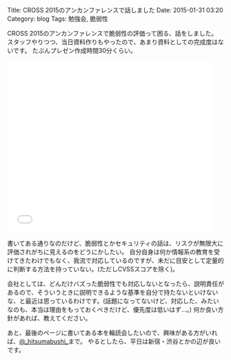 Title: CROSS 2015のアンカンファレンスで話しました
Date: 2015-01-31 03:20
Category: blog
Tags: 勉強会, 脆弱性

CROSS 2015のアンカンファレンスで脆弱性の評価って困る、話をしました。
スタッフやりつつ、当日資料作りもやったので、あまり資料としての完成度はないです。
たぶんプレゼン作成時間30分くらい。

<iframe src="//www.slideshare.net/slideshow/embed_code/44084336" width="476" height="400" frameborder="0" marginwidth="0" marginheight="0" scrolling="no"></iframe>

書いてある通りなのだけど、脆弱性とかセキュリティの話は、リスクが無限大に評価されがちに見えるのをどうにかしたい。
自分自身は何か情報系の教育を受けてきたわけでもなく、我流で対応しているのですが、未だに目安として定量的に判断する方法を持っていない。(ただしCVSSスコアを除く)。

会社としては、どんだけバズった脆弱性でも対応しないとなったら、説明責任があるので、そういうときに説明できるような基準を自分で持たないといけないな、と最近は思っているわけです。(話題になってないけど、対応した、みたいなのも、本当は理由をもっておくべきだけど、優先度は低いはず...。)
何か良い方針があれば、教えてください。


あと、最後のページに書いてある本を輪読会したいので、興味がある方がいれば、[@\_hitsumabushi\_](https://twitter.com/_hitsumabushi_)まで。
やるとしたら、平日は新宿・渋谷とかの辺が良いです。
